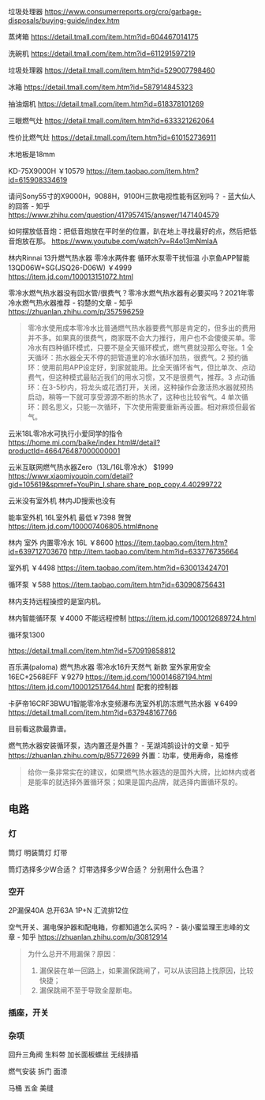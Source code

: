 垃圾处理器
https://www.consumerreports.org/cro/garbage-disposals/buying-guide/index.htm


蒸烤箱
https://detail.tmall.com/item.htm?id=604467014175

洗碗机
https://detail.tmall.com/item.htm?id=611291597219

垃圾处理器
https://detail.tmall.com/item.htm?id=529007798460

冰箱
https://detail.tmall.com/item.htm?id=587914845323

抽油烟机
https://detail.tmall.com/item.htm?id=618378101269

三眼燃气灶
https://detail.tmall.com/item.htm?id=633321262064

性价比燃气灶
https://detail.tmall.com/item.htm?id=610152736911

木地板是18mm

KD-75X9000H ￥10579
https://item.taobao.com/item.htm?id=615908334619

请问Sony55寸的X9000H，9088H，9100H三款电视性能有区别吗？ - 蓝大仙人的回答 - 知乎
https://www.zhihu.com/question/417957415/answer/1471404579

如何摆放低音炮：把低音炮放在平时坐的位置，趴在地上寻找最好的点，然后把低音炮放在那。
https://www.youtube.com/watch?v=R4o13mNmlaA

林内Rinnai 13升燃气热水器 零冷水两件套 循环水泵零干扰恒温 小京鱼APP智能13QD06W+SG(JSQ26-D06W) ￥4999
https://item.jd.com/100013151072.html

零冷水燃气热水器没有回水管/很费气？零冷水燃气热水器有必要买吗？2021年零冷水燃气热水器推荐 - 钧楚的文章 - 知乎
https://zhuanlan.zhihu.com/p/357596259

> 零冷水使用成本零冷水比普通燃气热水器要费气那是肯定的，但多出的费用并不多。如果真的很费气，商家既不会大力推行，用户也不会傻傻买单。零冷水有四种循环模式，只要不是全天循环模式，燃气费就没那么夸张。1 全天循环：热水器全天不停的把管道里的冷水循环加热，很费气。2 预约循环：使用前用APP设定好，到家就能用。比全天循环省气，但比单次、点动费气，但这种模式最贴近我们的用水习惯，又不是很费气，推荐。3 点动循环：在3-5秒内，将龙头或花洒打开，关闭，这种操作会激活热水器就预热启动，稍等一下就可享受源源不断的热水了，这种也比较省气。4 单次循环：顾名思义，只能一次循环，下次使用需要重新再设置。相对麻烦但最省气。

云米18L零冷水可执行小爱同学的指令
https://home.mi.com/baike/index.html#/detail?productId=466476487000000001

云米互联网燃气热水器Zero（13L/16L零冷水） $1999
https://www.xiaomiyoupin.com/detail?gid=105619&spmref=YouPin_I.share.share_pop_copy.4.40299722

云米没有室外机
林内JD搜索也没有

能率室外机 16L室外机 最低￥7398 贺贺
https://item.jd.com/100007406805.html#none 

林内 室外 内置零冷水 16L ￥8600
https://item.taobao.com/item.htm?id=639712703670
http://item.taobao.com/item.htm?id=633776735664


室外机 ￥4498
https://item.taobao.com/item.htm?id=630013424701

循环泵 ￥588
https://item.taobao.com/item.htm?id=630908756431

林内支持远程操控的是室内机。

林内智能循环泵 ￥4000 不能远程控制
https://item.jd.com/100012689724.html

循环泵1300

https://detail.tmall.com/item.htm?id=570919858812

百乐满(paloma) 燃气热水器 零冷水16升天然气 新款 室外家用安全  16EC+2568EFF ￥9279
https://item.jd.com/100014687194.html
https://item.jd.com/100012517644.html 配套的控制器


卡萨帝16CRF3BWU1智能零冷水变频瀑布洗室外机防冻燃气热水器 ￥6499
https://detail.tmall.com/item.htm?id=637948167766

目前看这款最靠谱。




燃气热水器安装循环泵，选内置还是外置？ - 芜湖鸿鹄设计的文章 - 知乎
https://zhuanlan.zhihu.com/p/85772699
外置：功率，使用寿命，易维修

> 给你一条非常实在的建议，如果燃气热水器选的是国外大牌，比如林内或者是能率的就选择外置循环泵；如果是国内品牌，就选择内置循环泵的。

## 电路
### 灯
筒灯
明装筒灯
灯带

筒灯选择多少W合适？
灯带选择多少W合适？
分别用什么色温？

### 空开
2P漏保40A
总开63A
1P+N
汇流排12位

空气开关、漏电保护器和配电箱，你都知道怎么买吗？ - 装小蜜监理王志峰的文章 - 知乎
https://zhuanlan.zhihu.com/p/30812914

> 为什么总开不用漏保？原因：
> 1. 漏保装在单一回路上，如果漏保跳闸了，可以从该回路上找原因，比较快捷；
> 2. 漏保跳闸不至于导致全屋断电。

### 插座，开关

### 杂项
回升三角阀
生料带
加长面板螺丝
无线排插

燃气安装
拆门
面漆

马桶
五金
美缝

